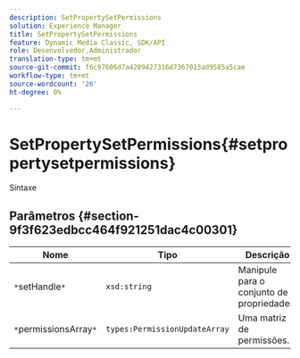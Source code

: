 ```yaml
---
description: SetPropertySetPermissions
solution: Experience Manager
title: SetPropertySetPermissions
feature: Dynamic Media Classic, SDK/API
role: Desenvolvedor,Administrador
translation-type: tm+mt
source-git-commit: f6c97606d7a4209427316d7367013ad9585a5cae
workflow-type: tm+mt
source-wordcount: '26'
ht-degree: 0%

---
```



# SetPropertySetPermissions{#setpropertysetpermissions}

Sintaxe

## Parâmetros {#section-9f3f623edbcc464f921251dac4c00301}

| Nome | Tipo | Descrição |
|---|---|---|
| `*`setHandle`*` | `xsd:string` | Manipule para o conjunto de propriedades. |
| `*`permissionsArray`*` | `types:PermissionUpdateArray` | Uma matriz de permissões. |


